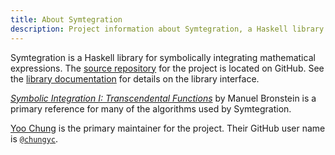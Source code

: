 ```yaml
---
title: About Symtegration
description: Project information about Symtegration, a Haskell library for symbolic integration.
---
```


Symtegration is a Haskell library for symbolically integrating mathematical expressions.
The [source repository] for the project is located on GitHub.
See the [library documentation] for details on the library interface.

[source repository]: https://github.com/symtegration/symtegration

[library documentation]: https://doc.symtegration.dev/symtegration-0.3.0/Symtegration.html

_[Symbolic Integration I: Transcendental Functions]_ by Manuel Bronstein is a primary reference
for many of the algorithms used by Symtegration.

[Symbolic Integration I: Transcendental Functions]: https://doi.org/10.1007/b138171

[Yoo Chung] is the primary maintainer for the project.  Their GitHub user name is [`@chungyc`][github-username].

[Yoo Chung]: https://chungyc.org/

[github-username]: https://github.com/chungyc
